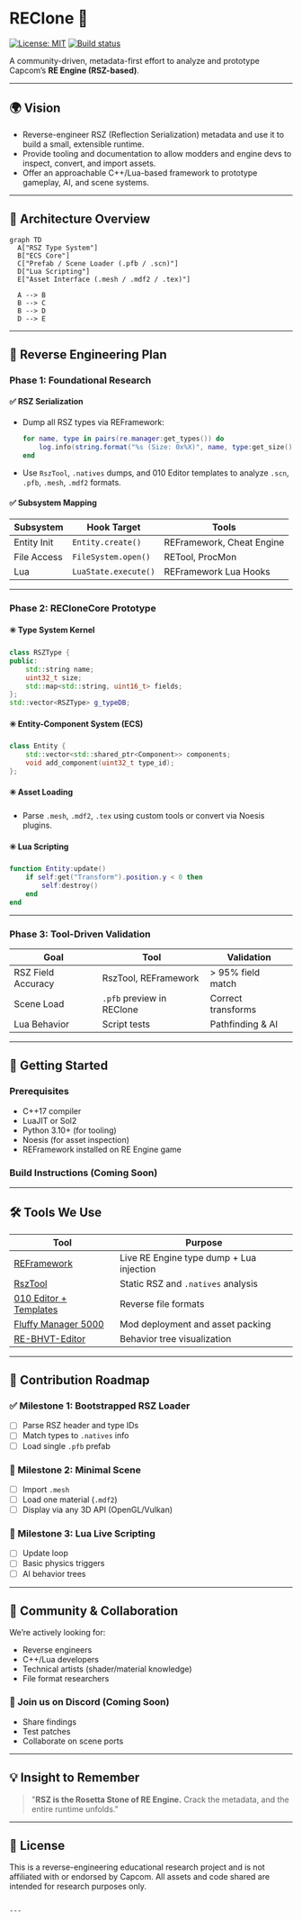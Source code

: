 # REClone 🚀

[![License: MIT](https://img.shields.io/badge/License-MIT-blue.svg)](./LICENSE)
[![Build status](https://img.shields.io/badge/build-pending-lightgrey.svg)](#)

A community-driven, metadata-first effort to analyze and prototype Capcom’s **RE Engine (RSZ-based)**.

---

## 🌍 Vision

- Reverse-engineer RSZ (Reflection Serialization) metadata and use it to build a small, extensible runtime.
- Provide tooling and documentation to allow modders and engine devs to inspect, convert, and import assets.
- Offer an approachable C++/Lua-based framework to prototype gameplay, AI, and scene systems.

---

## 🧠 Architecture Overview

```mermaid
graph TD
  A["RSZ Type System"]
  B["ECS Core"]
  C["Prefab / Scene Loader (.pfb / .scn)"]
  D["Lua Scripting"]
  E["Asset Interface (.mesh / .mdf2 / .tex)"]

  A --> B
  B --> C
  B --> D
  D --> E

````

---

## 🔬 Reverse Engineering Plan

### Phase 1: Foundational Research

#### ✅ RSZ Serialization

* Dump all RSZ types via REFramework:

  ```lua
  for name, type in pairs(re.manager:get_types()) do
      log.info(string.format("%s (Size: 0x%X)", name, type:get_size()))
  end
  ```
* Use `RszTool`, `.natives` dumps, and 010 Editor templates to analyze `.scn`, `.pfb`, `.mesh`, `.mdf2` formats.

#### ✅ Subsystem Mapping

| Subsystem   | Hook Target          | Tools                     |
| ----------- | -------------------- | ------------------------- |
| Entity Init | `Entity.create()`    | REFramework, Cheat Engine |
| File Access | `FileSystem.open()`  | RETool, ProcMon           |
| Lua         | `LuaState.execute()` | REFramework Lua Hooks     |

---

### Phase 2: RECloneCore Prototype

#### ✳️ Type System Kernel

```cpp
class RSZType {
public:
    std::string name;
    uint32_t size;
    std::map<std::string, uint16_t> fields;
};
std::vector<RSZType> g_typeDB;
```

#### ✳️ Entity-Component System (ECS)

```cpp
class Entity {
    std::vector<std::shared_ptr<Component>> components;
    void add_component(uint32_t type_id);
};
```

#### ✳️ Asset Loading

* Parse `.mesh`, `.mdf2`, `.tex` using custom tools or convert via Noesis plugins.

#### ✳️ Lua Scripting

```lua
function Entity:update()
    if self:get("Transform").position.y < 0 then
        self:destroy()
    end
end
```

---

### Phase 3: Tool-Driven Validation

| Goal               | Tool                      | Validation         |
| ------------------ | ------------------------- | ------------------ |
| RSZ Field Accuracy | RszTool, REFramework      | > 95% field match  |
| Scene Load         | `.pfb` preview in REClone | Correct transforms |
| Lua Behavior       | Script tests              | Pathfinding & AI   |

---

## 🚀 Getting Started

### Prerequisites

* C++17 compiler
* LuaJIT or Sol2
* Python 3.10+ (for tooling)
* Noesis (for asset inspection)
* REFramework installed on RE Engine game

### Build Instructions (Coming Soon)

---

## 🛠️ Tools We Use

| Tool                                                                   | Purpose                                  |
| ---------------------------------------------------------------------- | ---------------------------------------- |
| [REFramework](https://github.com/praydog/REFramework)                  | Live RE Engine type dump + Lua injection |
| [RszTool](https://github.com/some-reverse-rsz-tool)                    | Static RSZ and `.natives` analysis       |
| [010 Editor + Templates](https://github.com/Wunkolo/RE-010-Templates)  | Reverse file formats                     |
| [Fluffy Manager 5000](https://github.com/fluffyquack/FluffyModManager) | Mod deployment and asset packing         |
| [RE-BHVT-Editor](https://github.com/AlphaZDev/RE-BHVT-Editor)          | Behavior tree visualization              |

---

## 🧩 Contribution Roadmap

### ✅ Milestone 1: Bootstrapped RSZ Loader

* [ ] Parse RSZ header and type IDs
* [ ] Match types to `.natives` info
* [ ] Load single `.pfb` prefab

### 🚧 Milestone 2: Minimal Scene

* [ ] Import `.mesh`
* [ ] Load one material (`.mdf2`)
* [ ] Display via any 3D API (OpenGL/Vulkan)

### 🧪 Milestone 3: Lua Live Scripting

* [ ] Update loop
* [ ] Basic physics triggers
* [ ] AI behavior trees

---

## 💬 Community & Collaboration

We’re actively looking for:

* Reverse engineers
* C++/Lua developers
* Technical artists (shader/material knowledge)
* File format researchers

### 📣 Join us on Discord (Coming Soon)

* Share findings
* Test patches
* Collaborate on scene ports

---

## 💡 Insight to Remember

> "**RSZ is the Rosetta Stone of RE Engine.** Crack the metadata, and the entire runtime unfolds."

---

## 📝 License

This is a reverse-engineering educational research project and is not affiliated with or endorsed by Capcom. All assets and code shared are intended for research purposes only.

```

---
